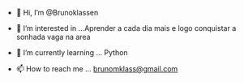 - 👋 Hi, I’m @Brunoklassen
- 👀 I’m interested in ...Aprender a cada dia mais e logo conquistar a sonhada vaga na area 
- 🌱 I’m currently learning ... Python

- 📫 How to reach me ... brunomklass@gmail.com
<!---
Brunoklassen/Brunoklassen is a ✨ special ✨ repository because its `README.md` (this file) appears on your GitHub profile.
You can click the Preview link to take a look at your changes.
--->
